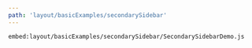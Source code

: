 ```yaml
---
path: 'layout/basicExamples/secondarySidebar'
---
```


`embed:layout/basicExamples/secondarySidebar/SecondarySidebarDemo.js`
